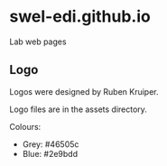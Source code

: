 # swel-edi.github.io
Lab web pages

## Logo 

Logos were designed by Ruben Kruiper.

Logo files are in the assets directory.

Colours:
- Grey: #46505c
- Blue: #2e9bdd